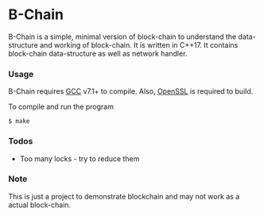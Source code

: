 # B-Chain

B-Chain is a simple, minimal version of block-chain to understand the data-structure and working of block-chain.
It is written in C++17. It contains block-chain data-structure as well as network handler.

### Usage

B-Chain requires [GCC](https://gcc.gnu.org/gcc-7/) v7.1+ to compile.
Also, [OpenSSL](https://www.openssl.org/) is required to build.

To compile and run the program

```
$ make
```

### Todos

 - Too many locks - try to reduce them

### Note

This is just a project to demonstrate blockchain and may not work as a actual block-chain.
